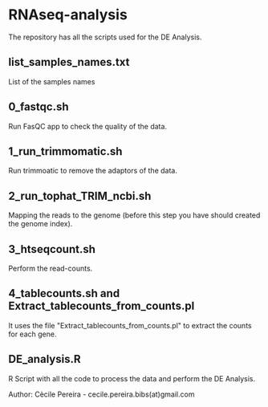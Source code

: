 # RNAseq-analysis
The repository has all the scripts used for the DE Analysis.

## list_samples_names.txt
List of the samples names

## 0_fastqc.sh
Run FasQC app to check the quality of the data.

## 1_run_trimmomatic.sh
Run trimmoatic to remove the adaptors of the data.

## 2_run_tophat_TRIM_ncbi.sh
Mapping the reads to the genome (before this step you have should created the genome index).

## 3_htseqcount.sh
Perform the read-counts.

## 4_tablecounts.sh and Extract_tablecounts_from_counts.pl
It uses the file "Extract_tablecounts_from_counts.pl" to extract the counts for each gene.

## DE_analysis.R
R Script with all the code to process the data and perform the DE Analysis.

Author: Cècile Pereira - cecile.pereira.bibs(at)gmail.com
